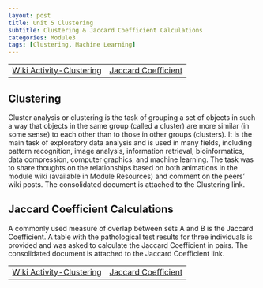 ```yaml
---
layout: post
title: Unit 5 Clustering
subtitle: Clustering & Jaccard Coefficient Calculations
categories: Module3
tags: [Clustering, Machine Learning]
---
```

<html lang="en">

<table>
    <tr>
        <td><a href="../../../../artefacts/ML-Unit5-Wiki Activity- Clustering.pdf" target="_blank" class="button large">Wiki Activity-Clustering</a></td> 
        <td><a href="../../../../artefacts/ML-Unit5-Jaccard Coefficient Calculations.pdf" target="_blank" class="button large">Jaccard Coefficient</a></td> 
    </tr>
</table>

<body>

<h2>Clustering</h2>
<p>
    Cluster analysis or clustering is the task of grouping a set of objects in such a way that objects in the same group (called a cluster) are more similar (in some sense) to each other than to those in other groups (clusters). It is the main task of exploratory data analysis and is used in many fields, including pattern recognition, image analysis, information retrieval, bioinformatics, data compression, computer graphics, and machine learning. 
    The task was to share thoughts on the relationships based on both animations in the module wiki (available in Module Resources) and comment on the peers’ wiki posts. The consolidated document is attached to the Clustering link.
</p>

<h2>Jaccard Coefficient Calculations</h2>
<p>
    A commonly used measure of overlap between sets A and B is the Jaccard Coefficient. A table with the pathological test results for three individuals is provided and was asked to calculate the Jaccard Coefficient in pairs. 
    The consolidated document is attached to the Jaccard Coefficient link.
</p>

</body>

</html>

<table>
    <tr>
        <td><a href="../../../../artefacts/ML-Unit5-Wiki Activity- Clustering.pdf" target="_blank" class="button large">Wiki Activity-Clustering</a></td> 
        <td><a href="../../../../artefacts/ML-Unit5-Jaccard Coefficient Calculations.pdf" target="_blank" class="button large">Jaccard Coefficient</a></td> 
    </tr>
</table>

